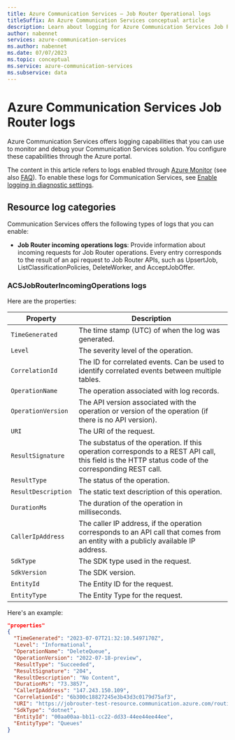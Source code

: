 ```yaml
--- 
title: Azure Communication Services – Job Router Operational logs 
titleSuffix: An Azure Communication Services conceptual article 
description: Learn about logging for Azure Communication Services Job Router. 
author: nabennet 
services: azure-communication-services 
ms.author: nabennet 
ms.date: 07/07/2023 
ms.topic: conceptual 
ms.service: azure-communication-services 
ms.subservice: data 
--- 
```


# Azure Communication Services Job Router logs

Azure Communication Services offers logging capabilities that you can use to monitor and debug your Communication Services solution. You configure these capabilities through the Azure portal.

The content in this article refers to logs enabled through [Azure Monitor](/azure/azure-monitor/overview) (see also [FAQ](/azure/azure-monitor/overview#frequently-asked-questions)). To enable these logs for Communication Services, see [Enable logging in diagnostic settings](../enable-logging.md).

## Resource log categories

Communication Services offers the following types of logs that you can enable:

* **Job Router incoming operations logs**: Provide information about incoming requests for Job Router operations. Every entry corresponds to the result of an api request to Job Router APIs, such as UpsertJob, ListClassificationPolicies, DeleteWorker, and AcceptJobOffer.

### ACSJobRouterIncomingOperations logs

Here are the properties:

| Property | Description |
| -------- | ---------------|
| `TimeGenerated` | The time stamp (UTC) of when the log was generated. |
| `Level`         | The severity level of the operation. |
| `CorrelationId` | The ID for correlated events. Can be used to identify correlated events between multiple tables. |
| `OperationName` | The operation associated with log records. |
| `OperationVersion` | The API version associated with the operation or version of the operation (if there is no API version). |
| `URI` | The URI of the request. |
| `ResultSignature` | The substatus of the operation. If this operation corresponds to a REST API call, this field is the HTTP status code of the corresponding REST call. |
| `ResultType`     | The status of the operation. |
| `ResultDescription` | The static text description of this operation. |
| `DurationMs`       | The duration of the operation in milliseconds. |
| `CallerIpAddress` | The caller IP address, if the operation corresponds to an API call that comes from an entity with a publicly available IP address. |
| `SdkType`         | The SDK type used in the request. |
| `SdkVersion`      | The SDK version. |
| `EntityId`        | The Entity ID for the request. |
| `EntityType`      | The Entity Type for the request. |

Here's an example:

```json
"properties" 
{ 
  "TimeGenerated": "2023-07-07T21:32:10.5497170Z",
  "Level": "Informational",
  "OperationName": "DeleteQueue",
  "OperationVersion": "2022-07-18-preview",
  "ResultType": "Succeeded",
  "ResultSignature": "204",
  "ResultDescription": "No Content", 
  "DurationMs": "73.3857",
  "CallerIpAddress": "147.243.150.109",
  "CorrelationId": "6b300c18827245e3b43d3c0179d75af3",
  "URI": "https://jobrouter-test-resource.communication.azure.com/routing/queues/328135a9-6c1f-49eb-af32-0a477af97999?api-version=2022-07-18-preview",
  "SdkType": "dotnet",
  "EntityId": "00aa00aa-bb11-cc22-dd33-44ee44ee44ee",
  "EntityType": "Queues"
}
```
